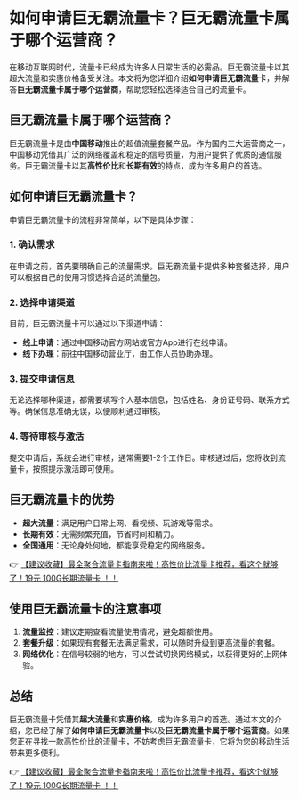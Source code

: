 # 如何申请巨无霸流量卡？巨无霸流量卡属于哪个运营商？

在移动互联网时代，流量卡已经成为许多人日常生活的必需品。巨无霸流量卡以其超大流量和实惠价格备受关注。本文将为您详细介绍**如何申请巨无霸流量卡**，并解答**巨无霸流量卡属于哪个运营商**，帮助您轻松选择适合自己的流量卡。

## 巨无霸流量卡属于哪个运营商？

巨无霸流量卡是由**中国移动**推出的超值流量套餐产品。作为国内三大运营商之一，中国移动凭借其广泛的网络覆盖和稳定的信号质量，为用户提供了优质的通信服务。巨无霸流量卡以其**高性价比**和**长期有效**的特点，成为许多用户的首选。

## 如何申请巨无霸流量卡？

申请巨无霸流量卡的流程非常简单，以下是具体步骤：

### 1. 确认需求
在申请之前，首先要明确自己的流量需求。巨无霸流量卡提供多种套餐选择，用户可以根据自己的使用习惯选择合适的流量包。

### 2. 选择申请渠道
目前，巨无霸流量卡可以通过以下渠道申请：
- **线上申请**：通过中国移动官方网站或官方App进行在线申请。
- **线下办理**：前往中国移动营业厅，由工作人员协助办理。

### 3. 提交申请信息
无论选择哪种渠道，都需要填写个人基本信息，包括姓名、身份证号码、联系方式等。确保信息准确无误，以便顺利通过审核。

### 4. 等待审核与激活
提交申请后，系统会进行审核，通常需要1-2个工作日。审核通过后，您将收到流量卡，按照提示激活即可使用。

## 巨无霸流量卡的优势

- **超大流量**：满足用户日常上网、看视频、玩游戏等需求。
- **长期有效**：无需频繁充值，节省时间和精力。
- **全国通用**：无论身处何地，都能享受稳定的网络服务。

👉 [【建议收藏】最全聚合流量卡指南来啦！高性价比流量卡推荐，看这个就够了！19元 100G长期流量卡 ！！](https://bit.ly/Liuliangka)

## 使用巨无霸流量卡的注意事项

1. **流量监控**：建议定期查看流量使用情况，避免超额使用。
2. **套餐升级**：如果现有套餐无法满足需求，可以随时升级到更高流量的套餐。
3. **网络优化**：在信号较弱的地方，可以尝试切换网络模式，以获得更好的上网体验。

## 总结

巨无霸流量卡凭借其**超大流量**和**实惠价格**，成为许多用户的首选。通过本文的介绍，您已经了解了**如何申请巨无霸流量卡**以及**巨无霸流量卡属于哪个运营商**。如果您正在寻找一款高性价比的流量卡，不妨考虑巨无霸流量卡，它将为您的移动生活带来更多便利。

👉 [【建议收藏】最全聚合流量卡指南来啦！高性价比流量卡推荐，看这个就够了！19元 100G长期流量卡 ！！](https://bit.ly/Liuliangka)